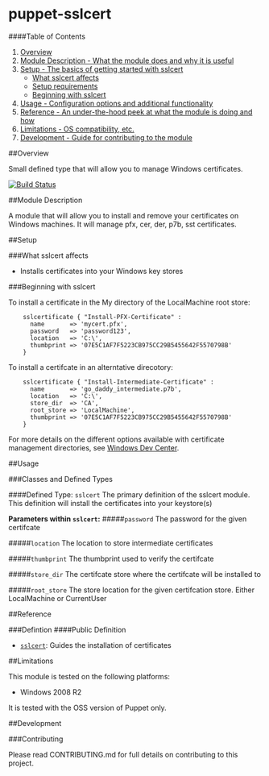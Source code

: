 # puppet-sslcert

####Table of Contents

1. [Overview](#overview)
2. [Module Description - What the module does and why it is useful](#module-description)
3. [Setup - The basics of getting started with sslcert](#setup)
    * [What sslcert affects](#what-sslcert-affects)
    * [Setup requirements](#setup-requirements)
    * [Beginning with sslcert](#beginning-with-sslcert)
4. [Usage - Configuration options and additional functionality](#usage)
5. [Reference - An under-the-hood peek at what the module is doing and how](#reference)
5. [Limitations - OS compatibility, etc.](#limitations)
6. [Development - Guide for contributing to the module](#development)

##Overview

Small defined type that will allow you to manage Windows certificates.

[![Build Status](https://travis-ci.org/opentable/puppet-sslcert.png?branch=master)](https://travis-ci.org/opentable/puppet-sslcert)

##Module Description

A module that will allow you to install and remove your certificates on Windows machines. It will manage pfx, cer, der, p7b, sst certificates.

##Setup

###What sslcert affects

* Installs certificates into your Windows key stores

###Beginning with sslcert

  To install a certificate in the My directory of the LocalMachine root store:

```puppet
    sslcertificate { "Install-PFX-Certificate" :
      name       => 'mycert.pfx',
      password   => 'password123',
      location   => 'C:\',
      thumbprint => '07E5C1AF7F5223CB975CC29B5455642F5570798B'
    }
```

  To install a certifcate in an alterntative direcotory:

```puppet
    sslcertificate { "Install-Intermediate-Certificate" :
      name       => 'go_daddy_intermediate.p7b',
      location   => 'C:\',
      store_dir  => 'CA',
      root_store => 'LocalMachine',
      thumbprint => '07E5C1AF7F5223CB975CC29B5455642F5570798B'
    }
```

  For more details on the different options available with certificate management directories, see [Windows Dev Center](http://msdn.microsoft.com/en-us/library/windows/desktop/aa388136(v=vs.85).aspx).

##Usage

###Classes and Defined Types

####Defined Type: `sslcert`
The primary definition of the sslcert module. This definition will install the certificates into your keystore(s)

**Parameters within `sslcert`:**
#####`password`
The password for the given certifcate

#####`location`
The location to store intermediate certificates

#####`thumbprint`
The thumbprint used to verify the certifcate

#####`store_dir`
The certifcate store where the certifcate will be installed to

#####`root_store`
The store location for the given certifcation store. Either LocalMachine or CurrentUser

##Reference

###Defintion
####Public Definition
* [`sslcert`](#define-sslcert): Guides the installation of certificates

##Limitations

This module is tested on the following platforms:

* Windows 2008 R2

It is tested with the OSS version of Puppet only.

##Development

###Contributing

Please read CONTRIBUTING.md for full details on contributing to this project.
